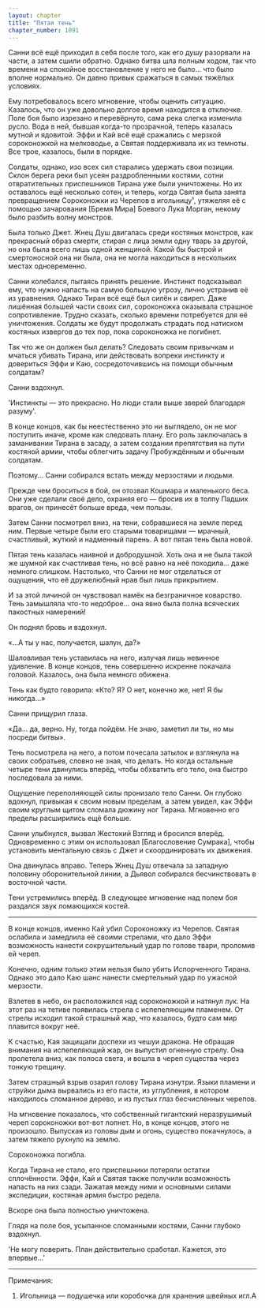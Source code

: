 ```yaml
---
layout: chapter
title: "Пятая тень"
chapter_number: 1091
---
```


Санни всё ещё приходил в себя после того, как его душу разорвали на части, а затем сшили обратно. Однако битва шла полным ходом, так что времени на спокойное восстановление у него не было... что было вполне нормально. Он давно привык сражаться в самых тяжёлых условиях.

Ему потребовалось всего мгновение, чтобы оценить ситуацию. Казалось, что он уже довольно долгое время находится в отключке. Поле боя было изрезано и перевёрнуто, сама река слегка изменила русло. Вода в ней, бывшая когда-то прозрачной, теперь казалась мутной и ядовитой. Эффи и Кай всё ещё сражались с мерзкой сороконожкой на мелководье, а Святая поддерживала их из темноты. Все трое, казалось, были в порядке.

Солдаты, однако, изо всех сил старались удержать свои позиции. Склон берега реки был усеян раздробленными костями, сотни отвратительных приспешников Тирана уже были уничтожены. Но их оставалось ещё несколько сотен, и теперь, когда Святая была занята превращением Сороконожки из Черепов в игольницу¹, утяжеляя её с помощью зачарования [Бремя Мира] Боевого Лука Морган, некому было разбить волну монстров.

Была только Джет. Жнец Душ двигалась среди костяных монстров, как прекрасный образ смерти, стирая с лица земли одну тварь за другой, но она была всего лишь одной женщиной. Какой бы быстрой и смертоносной она ни была, она не могла находиться в нескольких местах одновременно.

Санни колебался, пытаясь принять решение. Инстинкт подсказывал ему, что нужно напасть на самую большую угрозу, лично устранив её из уравнения. Однако Тиран всё ещё был силён и свиреп. Даже лишённая большей части своих сил, сороконожка оказывала страшное сопротивление. Трудно сказать, сколько времени потребуется для её уничтожения. Солдаты же будут продолжать страдать под натиском костяных извергов до тех пор, пока сороконожка не погибнет.

Так что же он должен был делать? Следовать своим привычкам и мчаться убивать Тирана, или действовать вопреки инстинкту и довериться Эффи и Каю, сосредоточившись на помощи обычным солдатам?

Санни вздохнул.

'Инстинкты — это прекрасно. Но люди стали выше зверей благодаря разуму'.

В конце концов, как бы неестественно это ни выглядело, он не мог поступить иначе, кроме как следовать плану. Его роль заключалась в заманивании Тирана в засаду, а затем создании препятствия на пути костяной армии, чтобы облегчить задачу Пробуждённым и обычным солдатам.

Поэтому... Санни собирался встать между мерзостями и людьми.

Прежде чем броситься в бой, он отозвал Кошмара и маленького беса. Они уже сделали своё дело, охраняя его — бросив их в толпу Падших врагов, он принесёт больше вреда, чем пользы.

Затем Санни посмотрел вниз, на тени, собравшиеся на земле перед ним. Первые четыре были его старыми товарищами — мрачный, счастливый, жуткий и надменный парень. А вот пятая тень была новой.

Пятая тень казалась наивной и добродушной. Хоть она и не была такой же шумной как счастливая тень, но всё равно на неё походила... даже немного слишком. Настолько, что Санни не мог отделаться от ощущения, что её дружелюбный нрав был лишь прикрытием.

И за этой личиной он чувствовал намёк на безграничное коварство. Тень замышляла что-то недоброе... она явно была полна всяческих пакостных намерений!

Он поднял бровь и вздохнул.

«...А ты у нас, получается, шалун, да?»

Шаловливая тень уставилась на него, излучая лишь невинное удивление. В конце концов, тень совершенно искренне покачала головой. Казалось, она была немного обижена.

Тень как будто говорила: «Кто? Я? О нет, конечно же, нет! Я бы никогда...»

Санни прищурил глаза.

«Да... да, верно. Ну, тогда пойдём. Не знаю, заметил ли ты, но мы посреди битвы».

Тень посмотрела на него, а потом почесала затылок и взглянула на своих собратьев, словно не зная, что делать. Но когда остальные четыре тени двинулись вперёд, чтобы обхватить его тело, она быстро последовала за ними.

Ощущение переполняющей силы пронизало тело Санни. Он глубоко вдохнул, привыкая к своим новым пределам, а затем увидел, как Эффи своим круглым щитом сломала дюжину ног Тирана. Мгновенно его пределы расширились ещё больше.

Санни улыбнулся, вызвал Жестокий Взгляд и бросился вперёд. Одновременно с этим он использовал [Благословение Сумрака], чтобы установить ментальную связь с Джет и скоординировать их движения.

Она двинулась вправо. Теперь Жнец Душ отвечала за западную половину оборонительной линии, а Дьявол собирался бесчинствовать в восточной части.

Тени устремились вперёд. В следующее мгновение над полем боя раздался звук ломающихся костей.

***

В конце концов, именно Кай убил Сороконожку из Черепов. Святая ослабила и замедлила её своими стрелами, что дало Эффи возможность нанести сокрушительный удар по голове твари, проломив ей череп.

Конечно, одним только этим нельзя было убить Испорченного Тирана. Однако это дало Каю шанс нанести смертельный удар по ужасной мерзости.

Взлетев в небо, он расположился над сороконожкой и натянул лук. На этот раз на тетиве появилась стрела с испепеляющим пламенем. От стрелы исходил такой страшный жар, что казалось, будто сам мир плавится вокруг неё.

К счастью, Кая защищали доспехи из чешуи дракона. Не обращая внимания на испепеляющий жар, он выпустил огненную стрелу. Она пролетела вниз, как полоса света, и вошла в череп существа через тонкую трещину.

Затем страшный взрыв озарил голову Тирана изнутри. Языки пламени и струйки дыма вырвались из его пасти, из углубления, в котором находилось сломанное дерево, и из пустых глаз бесчисленных черепов.

На мгновение показалось, что собственный гигантский неразрушимый череп сороконожки вот-вот лопнет. Но, в конце концов, этого не произошло. Выпуская из головы дым и огонь, существо покачнулось, а затем тяжело рухнуло на землю.

Сороконожка погибла.

Когда Тирана не стало, его приспешники потеряли остатки сплочённости. Эффи, Кай и Святая также получили возможность напасть на них сзади. Зажатая между ними и основными силами экспедиции, костяная армия быстро редела.

Вскоре она была полностью уничтожена.

Глядя на поле боя, усыпанное сломанными костями, Санни глубоко вздохнул.

'Не могу поверить. План действительно сработал. Кажется, это впервые...'

***

Примечания:

1. Игольница — подушечка или коробочка для хранения швейных игл.А

